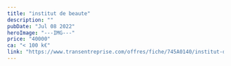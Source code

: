 ```yaml
---
title: "institut de beaute"
description: ""
pubDate: "Jul 08 2022"
heroImage: "---IMG---"
price: "40000"
ca: "< 100 k€"
link: "https://www.transentreprise.com/offres/fiche/745A0140/institut-de-beaute/auvergne-rhone-alpes/haute-savoie"
---
```

